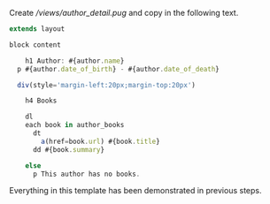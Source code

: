 Create */views/author_detail.pug* and copy in the following text.
    
```js    
extends layout

block content

    h1 Author: #{author.name}
  p #{author.date_of_birth} - #{author.date_of_death}

  div(style='margin-left:20px;margin-top:20px')

    h4 Books

    dl
    each book in author_books
      dt 
        a(href=book.url) #{book.title}
      dd #{book.summary}

    else
      p This author has no books.
```

Everything in this template has been demonstrated in previous steps.
